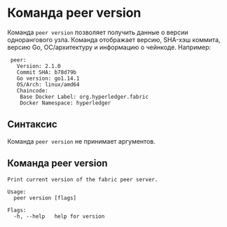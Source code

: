 # Команда peer version

Команда `peer version` позволяет получить данные о версии однорангового узла. Команда отображает версию,
SHA-хэш коммита, версию Go, ОС/архитектуру и информацию о чейнкоде. Например:

```
 peer:
   Version: 2.1.0
   Commit SHA: b78d79b
   Go version: go1.14.1
   OS/Arch: linux/amd64
   Chaincode:
    Base Docker Label: org.hyperledger.fabric
    Docker Namespace: hyperledger
```

## Синтаксис

Команда `peer version` не принимает аргументов.

## Команда peer version
```
Print current version of the fabric peer server.

Usage:
  peer version [flags]

Flags:
  -h, --help   help for version
```
